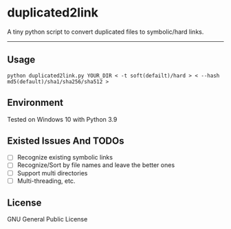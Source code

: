 # duplicated2link

A tiny python script to convert duplicated files to symbolic/hard links.

----

## Usage

```
python duplicated2link.py YOUR_DIR < -t soft(defailt)/hard > < --hash md5(default)/sha1/sha256/sha512 >
```

## Environment

Tested on Windows 10 with Python 3.9

## Existed Issues And TODOs

- [ ] Recognize existing symbolic links
- [ ] Recognize/Sort by file names and leave the better ones
- [ ] Support multi directories
- [ ] Multi-threading, etc.

## License
GNU General Public License